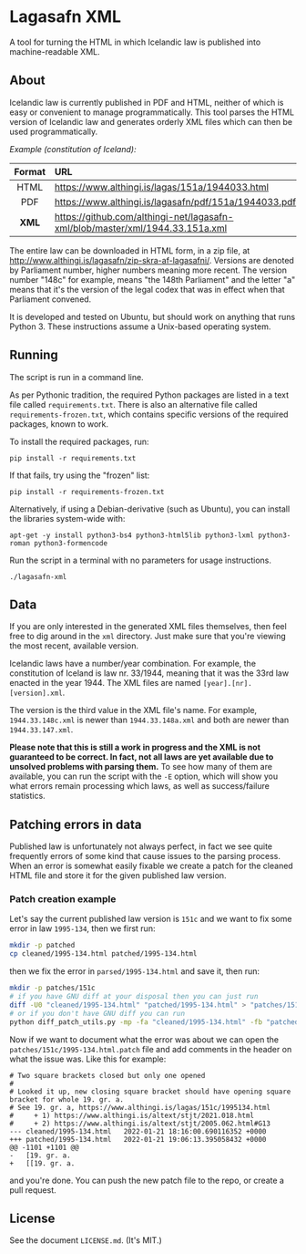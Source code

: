 # Lagasafn XML

A tool for turning the HTML in which Icelandic law is published into machine-readable XML.

## About

Icelandic law is currently published in PDF and HTML, neither of which is easy or convenient to manage programmatically. This tool parses the HTML version of Icelandic law and generates orderly XML files which can then be used programmatically.

*Example (constitution of Iceland):*

| Format   | URL                                                                                   |
| :------: | :------------------------------------------------------------------------------------ |
| HTML     | https://www.althingi.is/lagas/151a/1944033.html                                       |
| PDF      | https://www.althingi.is/lagasafn/pdf/151a/1944033.pdf                                 |
| **XML**  | https://github.com/althingi-net/lagasafn-xml/blob/master/xml/1944.33.151a.xml         |

The entire law can be downloaded in HTML form, in a zip file, at http://www.althingi.is/lagasafn/zip-skra-af-lagasafni/. Versions are denoted by Parliament number, higher numbers meaning more recent. The version number "148c" for example, means "the 148th Parliament" and the letter "a" means that it's the version of the legal codex that was in effect when that Parliament convened.

It is developed and tested on Ubuntu, but should work on anything that runs Python 3. These instructions assume a Unix-based operating system.

## Running

The script is run in a command line.

As per Pythonic tradition, the required Python packages are listed in a text file called `requirements.txt`. There is also an alternative file called `requirements-frozen.txt`, which contains specific versions of the required packages, known to work.

To install the required packages, run:

    pip install -r requirements.txt

If that fails, try using the "frozen" list:

    pip install -r requirements-frozen.txt

Alternatively, if using a Debian-derivative (such as Ubuntu), you can install the libraries system-wide with:

    apt-get -y install python3-bs4 python3-html5lib python3-lxml python3-roman python3-formencode

Run the script in a terminal with no parameters for usage instructions.

    ./lagasafn-xml

## Data

If you are only interested in the generated XML files themselves, then feel free to dig around in the `xml` directory. Just make sure that you're viewing the most recent, available version.

Icelandic laws have a number/year combination. For example, the constitution of Iceland is law nr. 33/1944, meaning that it was the 33rd law enacted in the year 1944. The XML files are named `[year].[nr].[version].xml`.

The version is the third value in the XML file's name. For example, `1944.33.148c.xml` is newer than `1944.33.148a.xml` and both are newer than `1944.33.147.xml`.

**Please note that this is still a work in progress and the XML is not guaranteed to be correct. In fact, not all laws are yet available due to unsolved problems with parsing them.** To see how many of them are available, you can run the script with the `-E` option, which will show you what errors remain processing which laws, as well as success/failure statistics.

## Patching errors in data

Published law is unfortunately not always perfect, in fact we see quite frequently errors of some kind that cause issues to the parsing process. When an error is somewhat easily fixable we create a patch for the cleaned HTML file and store it for the given published law version.

### Patch creation example

Let's say the current published law version is `151c` and we want to fix some error in law `1995-134`, then we first run:

```bash
mkdir -p patched
cp cleaned/1995-134.html patched/1995-134.html
```

then we fix the error in `parsed/1995-134.html` and save it, then run:

```bash
mkdir -p patches/151c
# if you have GNU diff at your disposal then you can just run
diff -U0 "cleaned/1995-134.html" "patched/1995-134.html" > "patches/151c/1995-134.html.patch"
# or if you don't have GNU diff you can run
python diff_patch_utils.py -mp -fa "cleaned/1995-134.html" -fb "patched/1995-134.html" -o "patches/151c/1995-134.html.patch"
```

Now if we want to document what the error was about we can open the `patches/151c/1995-134.html.patch` file and add comments in the header on what the issue was. Like this for example:

```
# Two square brackets closed but only one opened
#
# Looked it up, new closing square bracket should have opening square bracket for whole 19. gr. a.
# See 19. gr. a, https://www.althingi.is/lagas/151c/1995134.html
#     + 1) https://www.althingi.is/altext/stjt/2021.018.html
#     + 2) https://www.althingi.is/altext/stjt/2005.062.html#G13
--- cleaned/1995-134.html	2022-01-21 18:16:00.690116352 +0000
+++ patched/1995-134.html	2022-01-21 19:06:13.395058432 +0000
@@ -1101 +1101 @@
-   [19. gr. a.
+   [[19. gr. a.

```

and you're done. You can push the new patch file to the repo, or create a pull request.

## License

See the document `LICENSE.md`. (It's MIT.)
